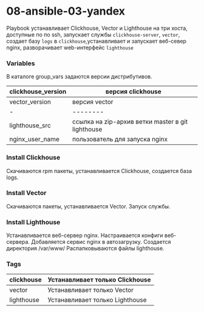 # 08-ansible-03-yandex

Playbook устанавливает Clickhouse, Vector и Lighthouse на три хоста, доступные по по ssh, запускает службы `clickhouse-server`, `vector`, создает базу `logs` в `clickhouse`,устанавливает и запускает веб-север nginx, разворачивает web-интерфейс `lighthouse`

### Variables
В каталоге group_vars задаются версии дистрибутивов.

|clickhouse_version|версия clickhouse| 
|-|--------|
|vector_version|версия vector|
|-|--------|
|lighthouse_src|ссылка на zip-архив ветки master в  git lighthouse|
|nginx_user_name|пользователь для запуска  nginx|
    
### Install Clickhouse
 Скачиваются rpm пакеты, устанавливается Сlickhouse, создается база logs. 
 
### Install Vector
Скачиваются пакеты, устанавливается Vector. Запуск службы.

### Install Lighthouse
Устанавливается веб-сервер nginx. Настраивается конфиги веб-сервера. Добавляется сервис nginx в автозагрузку. Создается директория /var/www/
Распапковываются файлы lighthouse.

### Tags
|clickhouse| Устанавливает только Сlickhouse| 
|-|--------|
|vector| Устанавливает только Vector|
|lighthouse| Устанавливает только Lighthouse|
   
